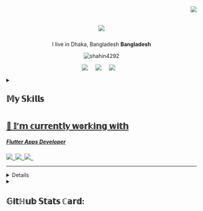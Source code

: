 <img align="right" src="https://visitor-badge.laobi.icu/badge?page_id=Shahin+Sarker" />
<h1 align="center">
    <img src="https://readme-typing-svg.herokuapp.com/?font=Righteous&size=35&center=true&vCenter=true&width=500&height=70&duration=4000&lines=Hi+There!+👋;+I'm+Shahin+Sarker!;" />
</h1>

<p align='center'>
  I live in Dhaka, Bangladesh <b>Bangladesh</b> 
</p>

<p align='center'>
  <img src="https://komarev.com/ghpvc/?username=shahin4292&label=Profile%20views&color=0e75b6&style=flat" alt="shahin4292" /> 
</p>


<p align='center'>
  <a href="https://www.facebook.com/sabre.shahin"><img src="https://img.shields.io/badge/facebook-%231DA1F2.svg?&style=for-the-badge&logo=facebook&logoColor=white" /></a>&nbsp;&nbsp;&nbsp;&nbsp;
  <a href="https://www.linkedin.com/in/md-shahin-sarker-392243267/"><img src="https://img.shields.io/badge/linkedin-%230077B5.svg?&style=for-the-badge&logo=linkedin&logoColor=white" /></a>&nbsp;&nbsp;&nbsp;&nbsp;
  <a href="mailto:shahinsarker878@gmail.com?subject=Olá%20Stefany"><img src="https://img.shields.io/badge/gmail-%23D14836.svg?&style=for-the-badge&logo=gmail&logoColor=white" /></a>&nbsp;&nbsp;&nbsp;&nbsp;

</p>

<details><summary><h2>𝕄𝕪 𝕊𝕜𝕚𝕝𝕝𝕤</h2></summary>

<h3 align="left" margin="20px">Programing Languages:</h3>
<p align="left"> <a href="https://www.cprogramming.com/" target="_blank" rel="noreferrer"> <img src="https://raw.githubusercontent.com/devicons/devicon/master/icons/c/c-original.svg" alt="c" width="80" height="80"/> </a> <a href="https://www.w3schools.com/cpp/" target="_blank" rel="noreferrer"> <img src="https://raw.githubusercontent.com/devicons/devicon/master/icons/cplusplus/cplusplus-original.svg" alt="cplusplus" width="80" height="80" /> </a> <a href="https://www.java.com" target="_blank" rel="noreferrer"> <img src="https://raw.githubusercontent.com/devicons/devicon/master/icons/java/java-original.svg" alt="java" width="80" height="80"/> </a> <a href="https://www.tutorialspoint.com/dart_programming/dart_programming_syntax.htm" target="_blank" rel="noreferrer"> <img src="https://raw.githubusercontent.com/devicons/devicon/master/icons/dart/dart-original.svg" alt="Dart" width="80" height="80"/> </a> </p>

<h3 align="left">Mobile App Development:</h3>
<p align="left"> <a href="https://developer.android.com" target="_blank" rel="noreferrer"> <img src="https://raw.githubusercontent.com/devicons/devicon/master/icons/android/android-original-wordmark.svg" alt="android" width="80" height="80"/> </a>
 <img src="https://raw.githubusercontent.com/devicons/devicon/master/icons/java/java-original.svg" alt="java" width="80" height="80"/> </a>
</p>

<h3 align="left">Mobile App Development Database </h3>
<p align="left">
<a href="https://firebase.google.com/" target="_blank" rel="noreferrer"> <img src="https://www.vectorlogo.zone/logos/firebase/firebase-icon.svg" alt="firebase" width="80" height="80"/> </a>
  </p>


<h3 align="left">UI Developer:</h3>
<p align="left"><img src="https://www.vectorlogo.zone/logos/figma/figma-icon.svg" alt="figma" width="40" height="40"/> </a> <a href="https://www.linux.org/" target="_blank" rel="noreferrer">
  </p>


</details>

 

<h2>🔭 
𝕀’𝕞 𝕔𝕦𝕣𝕣𝕖𝕟𝕥𝕝𝕪 𝕨𝕠𝕣𝕜𝕚𝕟𝕘 𝕨𝕚𝕥𝕙 </h2>

<h5>Flutter Apps Developer</h5>
<p padding="20px" > <img src="https://img.shields.io/badge/flutter%20-%23e34f26.svg?&style=for-the-badge&logo=flutter&logoColor=white" />&nbsp;&nbsp;<img src="https://img.shields.io/badge/restapi%20-%23e34f26.svg?&style=for-the-badge&logo=Restapi&logoColor=white" />&nbsp;&nbsp;<img src="https://img.shields.io/badge/Dart-F7DF1E?style=for-the-badge&logo=Dart&logoColor=black" />&nbsp;&nbsp;
</p>


<hr>

<details><summary><h2>ℂ𝕠𝕟𝕟𝕖𝕔𝕥 𝕨𝕚𝕥𝕙 𝕞𝕖</h2>
</summary>

<p align="left">
<a href="https://facebook.com/al mamon" target="blank"><img align="center" src="https://raw.githubusercontent.com/rahuldkjain/github-profile-readme-generator/master/src/images/icons/Social/facebook.svg" alt="al mamon" height="30" width="40" /></a>
<a href="https://linkedin.com/in/mamunkhan" target="blank"><img align="center" src="https://raw.githubusercontent.com/rahuldkjain/github-profile-readme-generator/master/src/images/icons/Social/linked-in-alt.svg" alt="mamunkhan" height="30" width="40" /></a>
<a href="https://fb.com/al mamon" target="blank"><img align="center" src="https://raw.githubusercontent.com/rahuldkjain/github-profile-readme-generator/master/src/images/icons/Social/facebook.svg" alt="al mamon" height="30" width="40" /></a>
<a href="https://instagram.com/mamunk khan" target="blank"><img align="center" src="https://raw.githubusercontent.com/rahuldkjain/github-profile-readme-generator/master/src/images/icons/Social/instagram.svg" alt="mamunk khan" height="30" width="40" /></a>
</p>


</details>
<details><summary><h2>
  𝔾𝕚𝕥ℍ𝕦𝕓 𝕊𝕥𝕒𝕥𝕤 ℂ𝕒𝕣𝕕:</h2></summary>

  <p><img align="left" src="https://github-readme-stats.vercel.app/api/top-langs?username=shahin4292&show_icons=true&locale=en&layout=dark" alt="shahin4292" /></p>

<p>&nbsp;<img align="center" src="https://github-readme-stats.vercel.app/api?username=shahin4292&show_icons=true&locale=en" alt="shahin4292" /></p>

<p><img align="center" src="https://github-readme-streak-stats.herokuapp.com/?user=shahin4292&" alt="shahin4292" /></p>


</details>



